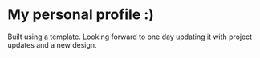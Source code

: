 # My personal profile :)
Built using a template. Looking forward to one day updating it with project updates and a new design.
